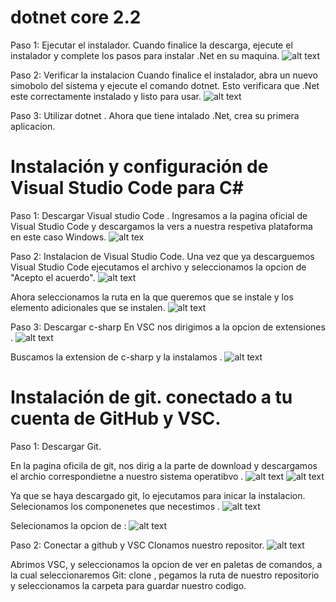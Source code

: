 # dotnet core 2.2

Paso 1: Ejecutar el instalador.
Cuando finalice la descarga, ejecute el instalador y complete los pasos para instalar .Net en su  maquina.
![alt text]()

Paso 2: Verificar la instalacion
Cuando finalice el instalador, abra un nuevo simobolo del sistema y ejecute el comando dotnet. Esto verificara que .Net este correctamente instalado y listo para usar.
![alt text]()

Paso 3: Utilizar dotnet .
Ahora que tiene intalado .Net, crea su primera aplicacion.

# Instalación y configuración de Visual Studio Code para C#

Paso 1:  Descargar Visual studio Code .
Ingresamos a la pagina oficial de Visual Studio Code y descargamos la vers  a nuestra respetiva plataforma en este caso Windows.
![alt tex]()

Paso 2:  Instalacion de Visual Studio Code.
Una vez que ya  descarguemos Visual Studio Code  ejecutamos el archivo y seleccionamos la opcion de  "Acepto el acuerdo".
![alt text]()

Ahora seleccionamos la ruta en la que queremos que se instale y los elemento adicionales que se instalen.
![alt text]()

Paso 3: Descargar c-sharp
En VSC nos dirigimos a la opcion de extensiones .
![alt text]()

Buscamos la extension de c-sharp y la instalamos .
![alt text]()

# Instalación de git. conectado a tu cuenta de GitHub y VSC.

Paso 1: Descargar Git.

En la pagina oficila de git, nos dirig a  la parte de download y descargamos el archio correspondietne a nuestro sistema operatibvo .
![alt text]()
![alt text]()

Ya que se haya descargado git, lo ejecutamos para inicar la instalacion.
Selecionamos  los componenetes que necestimos .
![alt text]()

Selecionamos la opcion de :
![alt text]()

Paso 2: Conectar a github y VSC
Clonamos nuestro repositor.
![alt text]()

Abrimos VSC, y  seleccionamos la opcion de ver  en  paletas de comandos,  a  la cual seleccionaremos Git: clone ,  pegamos la ruta de nuestro repositorio  y  seleccionamos la carpeta para guardar nuestro codigo.









